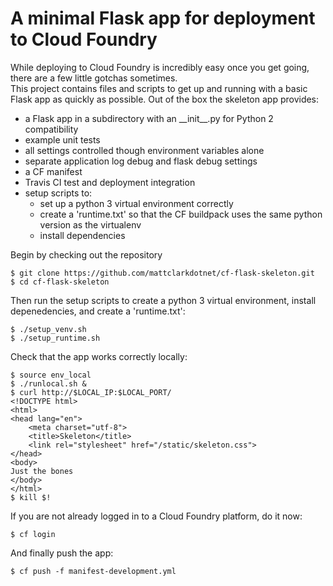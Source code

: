 # A minimal Flask app for deployment to Cloud Foundry

While deploying to Cloud Foundry is incredibly easy once you get going, there are a few little gotchas sometimes.  
This project contains files and scripts to get up and running with a basic Flask app as quickly as possible.  Out of 
the box the skeleton app provides:

* a Flask app in a subdirectory with an \_\_init\_\_.py for Python 2 compatibility
* example unit tests
* all settings controlled though environment variables alone
* separate application log debug and flask debug settings
* a CF manifest
* Travis CI test and deployment integration
* setup scripts to:
  * set up a python 3 virtual environment correctly
  * create a 'runtime.txt' so that the CF buildpack uses the same python version as the virtualenv
  * install dependencies


Begin by checking out the repository

    $ git clone https://github.com/mattclarkdotnet/cf-flask-skeleton.git
    $ cd cf-flask-skeleton

Then run the setup scripts to create a python 3 virtual environment, install depenedencies, and create a 'runtime.txt': 
  
    $ ./setup_venv.sh
    $ ./setup_runtime.sh
    
Check that the app works correctly locally:

    $ source env_local
    $ ./runlocal.sh &
    $ curl http://$LOCAL_IP:$LOCAL_PORT/
    <!DOCTYPE html>
    <html>
    <head lang="en">
        <meta charset="utf-8">
        <title>Skeleton</title>
        <link rel="stylesheet" href="/static/skeleton.css">
    </head>
    <body>
    Just the bones
    </body>
    </html>
    $ kill $!
    
If you are not already logged in to a Cloud Foundry platform, do it now:

    $ cf login
    
And finally push the app:

    $ cf push -f manifest-development.yml
    

    
